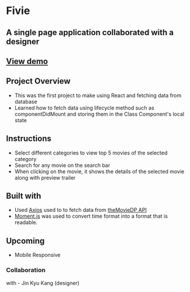 # Fivie
## A single page application collaborated with a designer

## [View demo](https://holahoon.github.io/fivie/)

## Project Overview
* This was the first project to make using React and fetching data from database
* Learned how to fetch data using lifecycle method such as componentDidMount and storing them in the Class Component's local state

## Instructions
* Select different categories to view top 5 movies of the selected category
* Search for any movie on the search bar
* When clicking on the movie, it shows the details of the selected movie along with preview trailer

## Built with
* Used [Axios](https://github.com/axios/axios) used to to fetch data from [theMovieDP API](https://developers.themoviedb.org/3/getting-started/introduction)
* [Moment.js](https://momentjs.com/) was used to convert time format into a format that is readable.

## Upcoming
* Mobile Responsive

### Collaboration
with - Jin Kyu Kang (designer)
